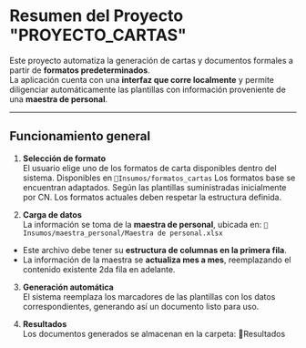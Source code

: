 # Resumen del Proyecto "PROYECTO_CARTAS"

Este proyecto automatiza la generación de cartas y documentos formales a partir de **formatos predeterminados**.  
La aplicación cuenta con una **interfaz que corre localmente** y permite diligenciar automáticamente las plantillas con información proveniente de una **maestra de personal**.

---

## Funcionamiento general

1. **Selección de formato**  
   El usuario elige uno de los formatos de carta disponibles dentro del sistema.
   Disponibles en ``📁Insumos/formatos_cartas`` Los formatos base se encuentran adaptados. Según las plantillas suministradas inicialmente por CN. Los formatos actuales deben respetar la estructura definida.

2. **Carga de datos**  
   La información se toma de la **maestra de personal**, ubicada en: ``📁Insumos/maestra_personal/Maestra de personal.xlsx``

- Este archivo debe tener su **estructura de columnas en la primera fila**.
- La información de la maestra se **actualiza mes a mes**, reemplazando el contenido existente 2da fila en adelante. 

3. **Generación automática**  
El sistema reemplaza los marcadores de las plantillas con los datos correspondientes, generando así un documento listo para uso.

4. **Resultados**  
Los documentos generados se almacenan en la carpeta: 📁Resultados
